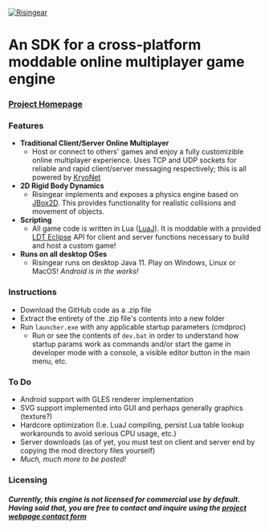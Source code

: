 [![Risingear](https://risingear.com/images/risingear_logo.png "Risingear")](http://risingear.com "Risingear")

# **An SDK for a cross-platform moddable online multiplayer game engine**


### [Project Homepage](http://risingear.com "Project Website")


### Features

- **Traditional Client/Server Online Multiplayer**
  - Host or connect to others' games and enjoy a fully customizible online multiplayer experience. Uses TCP and UDP sockets for reliable and rapid client/server messaging respectively; this is all powered by [KryoNet](https://github.com/EsotericSoftware/kryonet "KryoNet")
- **2D Rigid Body Dynamics**
  - Risingear implements and exposes a physics engine based on [JBox2D](http://www.jbox2d.org/ "JBox2D"). This provides functionality for realistic collisions and movement of objects.
- **Scripting**
  - All game code is written in Lua ([LuaJ](https://github.com/luaj/luaj "LuaJ")). It is moddable with a provided [LDT Eclipse](https://www.eclipse.org/ldt/ "LDT Eclipse") API for client and server functions necessary to build and host a custom game!
- **Runs on all desktop OSes**
  - Risingear runs on desktop Java 11. Play on Windows, Linux or MacOS!
*Android is in the works!*

### Instructions

 - Download the GitHub code as a .zip file
 - Extract the entirety of the .zip file's contents into a new folder
 - Run `launcher.exe` with any applicable startup parameters (cmdproc)
   - Run or see the contents of `dev.bat` in order to understand how startup params work as commands and/or start the game in developer mode with a console, a visible editor button in the main menu, etc.

### To Do
 - Android support with GLES renderer implementation
 - SVG support implemented into GUI and perhaps generally graphics (texture?)
 - Hardcore optimization (I.e. LuaJ compiling, persist Lua table lookup workarounds to avoid serious CPU usage, etc.)
 - Server downloads (as of yet, you must test on client and server end by copying the mod directory files yourself)
 - *Much, much more to be posted!*

### Licensing
##### Currently, this engine is not licensed for commercial use by default. Having said that, you are free to contact and inquire using the [project webpage contact form](https://risingear.com/#contact "project webpage contact form")
